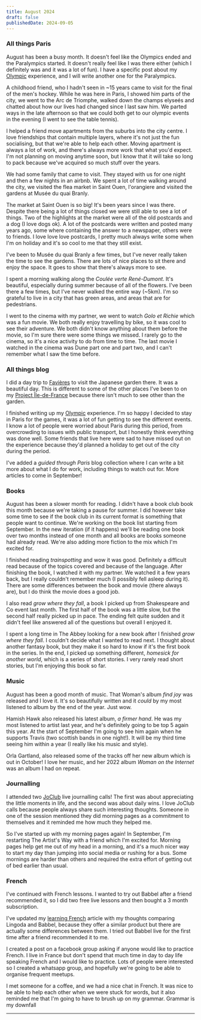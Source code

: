 ```yaml
---
title: August 2024
draft: false
publishedDate: 2024-09-05
---
```


### All things Paris

August has been a busy month. It doesn't feel like the Olympics ended and the Paralympics started. It doesn't really feel like I was there either (which I definitely was and it was a lot of fun). I have a specific post about my [Olympic](https://abisummers.com/articles/olympics/) experience, and I will write another one for the Paralympics.

A childhood friend, who I hadn't seen in ~15 years came to visit for the final of the men's hockey. While he was here in Paris, I showed him parts of the city, we went to the Arc de Triomphe, walked down the champs elyseés and chatted about how our lives had changed since I last saw him. We parted ways in the late afternoon so that we could both get to our olympic events in the evening (I went to see the table tennis).

I helped a friend move apartments from the suburbs into the city centre. I love friendships that contain multiple layers, where it's not just the fun socialising, but that we're able to help each other. Moving apartment is always a lot of work, and there's always more work that what you'd expect. I'm not planning on moving anytime soon, but I know that it will take so long to pack because we've acquired so much stuff over the years.

We had some family that came to visit. They stayed with us for one night and then a few nights in an airbnb. We spent a lot of time walking around the city, we visited the flea market in Saint Ouen, l'orangiere and visited the gardens at Musée du quai Branly.

The market at Saint Ouen is so big! It's been years since I was there. Despite there being a lot of things closed we were still able to see a lot of things. Two of the highlights at the market were all of the old postcards and a dog (I love dogs ok). A lot of the postcards were written and posted many years ago, some where containing the answer to a newspaper, others were to friends. I love love love postcards, I pretty much always write some when I'm on holiday and it's so cool to me that they still exist.

I've been to Musée du quai Branly a few times, but I've never really taken the time to see the gardens. There are lots of nice places to sit there and enjoy the space. It goes to show that there's always more to see.

I spent a morning walking along the _Coulée verte René-Dumont_. It's beautiful, especially during summer because of all of the flowers. I've been there a few times, but I've never walked the entire way (~5km). I'm so grateful to live in a city that has green areas, and areas that are for pedestrians.

I went to the cinema with my partner, we went to watch _Golo et Richie_ which was a fun movie. We both really enjoy travelling by bike, so it was cool to see their adventure. We both didn't know anything about them before the movie, so I'm sure there were some things we missed. I rarely go to the cinema, so it's a nice activity to do from time to time. The last movie I watched in the cinema was Dune part one and part two, and I can't remember what I saw the time before.

### All things blog

I did a day trip to [Favières](https://abisummers.com/articles/alphabet-ile-de-france/f-favieres/) to visit the Japanese garden there. It was a beautiful day. This is different to some of the other places I've been to on my [Project Île-de-France](https://abisummers.com/articles/alphabet-ile-de-france/) because there isn't much to see other than the garden.

I finished writing up my [Olympic](https://abisummers.com/articles/olympics/) experience. I'm so happy I decided to stay in Paris for the games, it was a lot of fun getting to see the different events. I know a lot of people were worried about Paris during this period, from overcrowding to issues with public transport, but I honestly think everything was done well. Some friends that live here were sad to have missed out on the experience because they'd planned a holiday to get out of the city during the period.

I've added a _guided through Paris_ blog collection where I can write a bit more about what I do for work, including things to watch out for. More articles to come in September!

### Books

August has been a slower month for reading. I didn't have a book club book this month because we're taking a pause for summer. I did however take some time to see if the book club in its current format is something that people want to continue. We're working on the book list starting from September. In the new iteration (if it happens) we'll be reading one book over two months instead of one month and all books are books someone had already read. We're also adding more fiction to the mix which I'm excited for.

I finished reading _trainspotting_ and wow it was good. Definitely a difficult read because of the topics covered and because of the language. After finishing the book, I watched it with my partner. We watched it a few years back, but I really couldn't remember much (I possibly fell asleep during it). There are some differences between the book and movie (there always are), but I do think the movie does a good job.

I also read _grow where they fall_, a book I picked up from Shakespeare and Co event last month. The first half of the book was a little slow, but the second half really picked up in pace. The ending felt quite sudden and it didn't feel like answered all of the questions but overall I enjoyed it.

I spent a long time in The Abbey looking for a new book after I finished _grow where they fall_. I couldn't decide what I wanted to read next. I thought about another fantasy book, but they make it so hard to know if it's the first book in the series. In the end, I picked up something different, _homesick for another world_, which is a series of short stories. I very rarely read short stories, but I'm enjoying this book so far.

### Music

August has been a good month of music. That Woman's album _find joy_ was released and I love it. It's so beautifully written and it _could_ by my most listened to album by the end of the year. Just wow.

Hamish Hawk also released his latest album, _a firmer hand_. He was my most listened to artist last year, and he's definitely going to be top 5 again this year. At the start of September I'm going to see him again when he supports Travis (two scottish bands in one night!). It will be my third time seeing him within a year (I really like his music and style).

Orla Gartland, also released some of the tracks off her new album which is out in October! I love her music, and her 2022 album _Woman on the Internet_ was an album I had on repeat.

### Journalling

I attended two [JoClub](https://joclub.memberful.com/referral/3ld2997) live journalling calls! The first was about appreciating the little moments in life, and the second was about daily wins. I love JoClub calls because people always share such interesting thoughts. Someone in one of the session mentioned they did morning pages as a commitment to themselves and it reminded me how much they helped me.

So I've started up with my morning pages again! In September, I'm restarting The Artist's Way with a friend which I'm excited for. Morning pages help get me out of my head in a morning, and it's a much nicer way to start my day than jumping into social media or rushing for a bus. Some mornings are harder than others and required the extra effort of getting out of bed earlier than usual.

### French

I've continued with French lessons. I wanted to try out Babbel after a friend recommended it, so I did two free live lessons and then bought a 3 month subscription.

I've updated my [learning French](https://abisummers.com/articles/learning-french/) article with my thoughts comparing Lingoda and Babbel, because they offer a similar product but there are actually some differences between them. I tried out Babbel live for the first time after a friend recommended it to me.

I created a post on a facebook group asking if anyone would like to practice French. I live in France but don't spend that much time in day to day life speaking French and I would like to practice. Lots of people were interested so I created a whatsapp group, and hopefully we're going to be able to organise frequent meetups.

I met someone for a coffee, and we had a nice chat in French. It was nice to be able to help each other when we were stuck for words, but it also reminded me that I'm going to have to brush up on my grammar. Grammar is my downfall

---